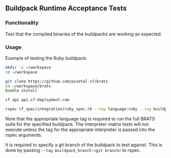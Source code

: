 Buildpack Runtime Acceptance Tests
---

### Functionality

Test that the compiled binaries of the buildpacks are working as expected.

### Usage

Example of testing the Ruby buildpack:

```sh
mkdir -p ~/workspace
cd ~/workspace

git clone https://github.com/pivotal-cf/brats
cd ~/workspace/brats
bundle install

cf api api.cf-deployment.com

rspec cf_spec/integration/ruby_spec.rb --tag language:ruby --tag buildpack_branch:develop
```

Note that the appropriate language tag is required to run the full BRATS suite for the specified buildpack.
The interpreter matrix tests will not execute unless the tag for the appropriate interpreter is passed into the rspec arguments.

It is required to specify a git branch of the buildpack to test against. This is done by passing `--tag buildpack_branch:<git branch>` to rspec.
